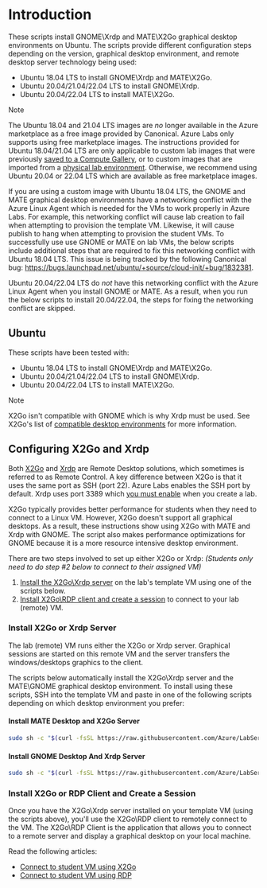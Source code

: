 # Introduction

These scripts install GNOME\Xrdp and MATE\X2Go graphical desktop environments on Ubuntu.  The scripts provide different configuration steps depending on the version, graphical desktop environment, and remote desktop server technology being used:
- Ubuntu 18.04 LTS to install GNOME\Xrdp and MATE\X2Go.
- Ubuntu 20.04/21.04/22.04 LTS to install GNOME\Xrdp.
- Ubuntu 20.04/22.04 LTS to install MATE\X2Go.

> [!NOTE]
> The Ubuntu 18.04 and 21.04 LTS images are *no* longer available in the Azure marketplace as a free image provided by Canonical.  Azure Labs only supports using free marketplace images. The instructions provided for Ubuntu 18.04/21.04 LTS are only applicable to custom lab images that were previously [saved to a Compute Gallery](https://learn.microsoft.com/azure/lab-services/approaches-for-custom-image-creation#save-a-custom-image-from-a-lab-template-virtual-machine), or to custom images that are imported from a [physical lab environment](https://learn.microsoft.com/azure/lab-services/approaches-for-custom-image-creation#bring-a-custom-image-from-a-vhd-in-your-physical-lab-environment).  Otherwise, we recommend using Ubuntu 20.04 or 22.04 LTS which are available as free marketplace images.

If you are using a custom image with Ubuntu 18.04 LTS, the GNOME and MATE graphical desktop environments have a networking conflict with the Azure Linux Agent which is needed for the VMs to work properly in Azure Labs.  For example, this networking conflict will cause lab creation to fail when attempting to provision the template VM.  Likewise, it will cause publish to hang when attempting to provision the student VMs.  To successfully use use GNOME or MATE on lab VMs, the below scripts include additional steps that are required to fix this networking conflict with Ubuntu 18.04 LTS.  This issue is being tracked by the following Canonical bug:  <https://bugs.launchpad.net/ubuntu/+source/cloud-init/+bug/1832381>.

Ubuntu 20.04/22.04 LTS do *not* have this networking conflict with the Azure Linux Agent when you install GNOME or MATE.  As a result, when you run the below scripts to install 20.04/22.04, the steps for fixing the networking conflict are skipped.

## Ubuntu

These scripts have been tested with:

- Ubuntu 18.04 LTS to install GNOME\Xrdp and MATE\X2Go.
- Ubuntu 20.04/21.04/22.04 LTS to install GNOME\Xrdp.
- Ubuntu 20.04/22.04 LTS to install MATE\X2Go.

> [!NOTE]
> X2Go isn't compatible with GNOME which is why Xrdp must be used.  See X2Go's list of [compatible desktop environments](https://wiki.x2go.org/doku.php/doc:de-compat) for more information.

## Configuring X2Go and Xrdp

Both [X2Go](https://wiki.x2go.org/doku.php/doc:newtox2go) and [Xrdp](https://en.wikipedia.org/wiki/Xrdp) are Remote Desktop solutions, which sometimes is referred to as Remote Control.  A key difference between X2Go is that it uses the same port as SSH (port 22).  Azure Labs enables the SSH port by default. Xrdp uses port 3389 which [you must enable](https://docs.microsoft.com/azure/lab-services/how-to-enable-remote-desktop-linux#enable-remote-desktop-connection-for-rdp) when you create a lab.

X2Go typically provides better performance for students when they need to connect to a Linux VM.  However, X2Go doesn't support all graphical desktops.  As a result, these instructions show using X2Go with MATE and Xrdp with GNOME.  The script also makes performance optimizations for GNOME because it is a more resource intensive desktop environment.

There are two steps involved to set up either X2Go or Xrdp: *(Students only need to do step #2 below to connect to their assigned VM)*

1. [Install the X2Go\Xrdp server](#install-x2go-or-xrdp-server) on the lab's template VM using one of the scripts below.
2. [Install X2Go\RDP client and create a session](#install-x2go-or-rdp-client-and-create-a-session) to connect to your lab (remote) VM.

### Install X2Go or Xrdp Server

The lab (remote) VM runs either the X2Go or Xrdp server. Graphical sessions are started on this remote VM and the server transfers the windows/desktops graphics to the client.

The scripts below automatically install the X2Go\Xrdp server and the MATE\GNOME graphical desktop environment.  To install using these scripts, SSH into the template VM and paste in one of the following scripts depending on which desktop environment you prefer:

#### Install MATE Desktop and X2Go Server

```bash
sudo sh -c "$(curl -fsSL https://raw.githubusercontent.com/Azure/LabServices/main/TemplateManagement/Bash/LinuxGraphicalDesktopSetup/GNOME_MATE/Ubuntu/x2go-mate.sh)"
```

#### Install GNOME Desktop And Xrdp Server

```bash
sudo sh -c "$(curl -fsSL https://raw.githubusercontent.com/Azure/LabServices/main/TemplateManagement/Bash/LinuxGraphicalDesktopSetup/GNOME_MATE/Ubuntu/xrdp-gnome.sh)"
```

### Install X2Go or RDP Client and Create a Session

Once you have the X2Go\Xrdp server installed on your template VM (using the scripts above), you'll use the X2Go\RDP client to remotely connect to the VM. The X2Go\RDP Client is the application that allows you to connect to a remote server and display a graphical desktop on your local machine.

Read the following articles:

- [Connect to student VM using X2Go](https://docs.microsoft.com/azure/lab-services/how-to-use-remote-desktop-linux-student#connect-to-the-student-vm-using-x2go)
- [Connect to student VM using RDP](https://docs.microsoft.com/azure/lab-services/how-to-use-remote-desktop-linux-student#connect-to-the-student-vm-using-microsoft-remote-desktop-rdp)
